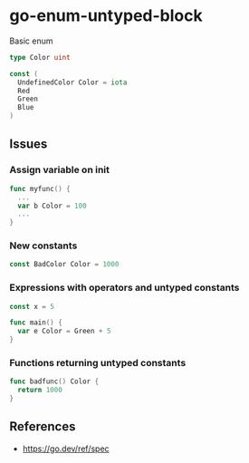 # go-enum-untyped-block

Basic enum
```go
type Color uint

const (
  UndefinedColor Color = iota
  Red
  Green
  Blue
)
```

## Issues

### Assign variable on init

```go
func myfunc() {
  ...
  var b Color = 100
  ...
}
```

### New constants

```go
const BadColor Color = 1000
```

### Expressions with operators and untyped constants

```go
const x = 5

func main() {
  var e Color = Green + 5
}
```

### Functions returning untyped constants

```go
func badfunc() Color {
  return 1000
}
```

## References

* https://go.dev/ref/spec
